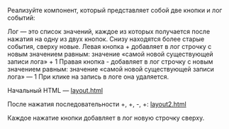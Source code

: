 Реализуйте компонент, который представляет собой две кнопки и лог событий:

Лог — это список значений, каждое из которых получается после нажатия на одну из двух кнопок. Снизу находятся более старые события, сверху новые.
Левая кнопка + добавляет в лог строчку с новым значением равным: значение «самой новой существующей записи лога» + 1
Правая кнопка - добавляет в лог строчку с новым значением равным: значение «самой новой существующей записи лога» — 1
При клике на запись в логе она удаляется.

Начальный HTML —  [layout.html](https://github.com/junjun-it-courses/react-hw/blob/master/task-10.1/layout.html)

После нажатия последовательности +, +, -, +:  [layout2.html](https://github.com/junjun-it-courses/react-hw/blob/master/task-10.1/layout2.html)



Каждое нажатие кнопки добавляет в лог новую строчку сверху.